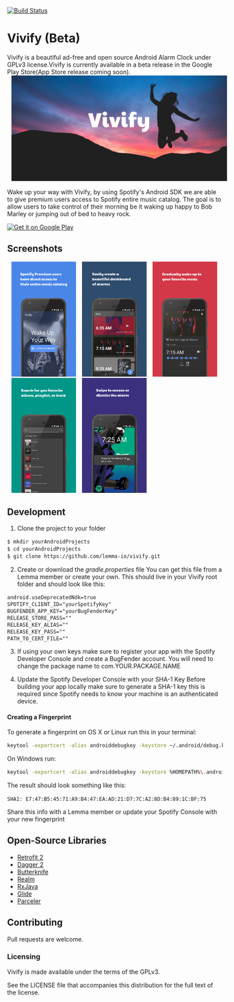 [![Build Status](https://travis-ci.org/phantompunk/vivify.svg?branch=master)](https://travis-ci.org/phantompunk/vivify)
# Vivify (Beta)
Vivify is a beautiful ad-free and open source Android Alarm Clock under GPLv3 license.Vivify is currently available in a beta release in the Google Play Store(App Store release coming soon).
<img style="margin-left:10px;" src="/screenshots/vivifyFeature.png" >


Wake up your way with Vivify, by using Spotify's Android SDK we are able to give premium users access to Spotify entire music catalog. The goal is to allow users to take control of their morning be it waking up happy to Bob Marley or jumping out of bed to heavy rock.

<a href='https://play.google.com/store/apps/details?id=com.rva.mrb.vivify&pcampaignid=MKT-Other-global-all-co-prtnr-py-PartBadge-Mar2515-1'><img alt='Get it on Google Play' width="35%" src='https://play.google.com/intl/en_us/badges/images/generic/en_badge_web_generic.png'/></a>

## Screenshots
<img style="margin-left:10px;" src="/screenshots/Screenshot_splash.png" width="30%" >
<img style="margin-left:10px;" src="/screenshots/Screenshot_alarms.png" width="30%" >
<img style="margin-left:10px;" src="/screenshots/Screenshot_details.png" width="30%" >
<img style="margin-left:10px;" src="/screenshots/Screenshot_search.png" width="30%" >
<img style="margin-left:10px;" src="/screenshots/Screenshot_wake.png" width="30%" >

## Development
1. Clone the project to your folder
```bash
$ mkdir yourAndroidProjects
$ cd yourAndroidProjects
$ git clone https://github.com/lemma-io/vivify.git
```

2. Create or download the *gradle.properties* file
You can get this file from a Lemma member or create your own. This should live in your Vivify root folder and should look like this:
```
android.useDeprecatedNdk=true
SPOTIFY_CLIENT_ID="yourSpotifyKey"
BUGFENDER_APP_KEY="yourBugFenderKey"
RELEASE_STORE_PASS=""
RELEASE_KEY_ALIAS=""
RELEASE_KEY_PASS=""
PATH_TO_CERT_FILE=""
```

3. If using your own keys make sure to register your app with the Spotify Developer Console and create a BugFender account. You will need to change the package name to com.YOUR.PACKAGE.NAME

4. Update the Spotify Developer Console with your SHA-1 Key
Before building your app locally make sure to generate a SHA-1 key this is required since Spotify needs to know your machine is an authenticated device.

#### Creating a Fingerprint
To generate a fingerprint on OS X or Linux run this in your terminal:
```bash
keytool -exportcert -alias androiddebugkey -keystore ~/.android/debug.keystore -list -v | grep SHA1
```
On Windows run:
```bash
keytool -exportcert -alias androiddebugkey -keystore %HOMEPATH%\.android\debug.keystore -list -v | grep SHA1
```

The result should look something like this:

`SHA1: E7:47:B5:45:71:A9:B4:47:EA:AD:21:D7:7C:A2:8D:B4:89:1C:BF:75`

Share this info with a Lemma member or update your Spotify Console with your new fingerprint

## Open-Source Libraries
* [Retrofit 2](https://square.github.io/retrofit/)
* [Dagger 2](https://google.github.io/dagger/)
* [Butterknife](https://jakewharton.github.io/butterknife/)
* [Realm](https://github.com/realm/realm-java)
* [RxJava](https://github.com/ReactiveX/RxJava)
* [Glide](https://github.com/bumptech/glide)
* [Parceler](https://github.com/johncarl81/parceler)

## Contributing
Pull requests are welcome.

### Licensing
Vivify is made available under the terms of the GPLv3.

See the LICENSE file that accompanies this distribution for the full text of the license.
